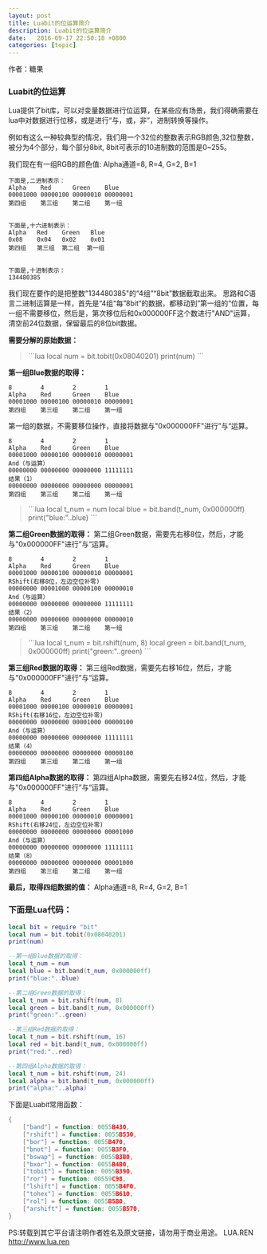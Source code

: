 ```yaml
---
layout: post
title: Luabit的位运算简介
description: Luabit的位运算简介
date:   2016-09-17 22:50:18 +0800 
categories: [topic]
---
```

作者：糖果

<h3>Luabit的位运算</h3> 

Lua提供了bit库，可以对变量数据进行位运算，在某些应有场景，我们得确需要在lua中对数据进行位移，或是进行“与，或，非”，进制转换等操作。

例如有这么一种较典型的情况，我们用一个32位的整数表示RGB颜色,32位整数，被分为4个部分，每个部分8bit, 8bit可表示的10进制数的范围是0~255。

我们现在有一组RGB的颜色值: Alpha通道=8, R=4, G=2, B=1

```
下面是,二进制表示：
Alpha    Red      Green    Blue
00001000 00000100 00000010 00000001
第四组    第三组    第二组    第一组


下面是,十六进制表示：
Alpha   Red    Green   Blue
0x08    0x04   0x02    0x01
第四组   第三组  第二组  第一组


下面是,十进制表示：
134480385
```

我们现在要作的是把整数"134480385"的“4组”“8bit”数据截取出来。
思路和C语言二进制运算是一样，首先是“4组“每”8bit“的数据，都移动到”第一组的“位置，每一组不需要移位，然后是，第次移位后和0x000000FF这个数进行"AND"运算，清空前24位数据，保留最后的8位bit数据。

<strong>需要分解的原始数据：</strong> 

<blockquote>
```lua
local num = bit.tobit(0x08040201)
print(num)
```
</blockquote> 



<strong>第一组Blue数据的取得：</strong> 

```
8        4        2        1
Alpha    Red      Green    Blue
00001000 00000100 00000010 00000001
第四组    第三组    第二组    第一组
```

第一组的数据，不需要移位操作，直接将数据与"0x000000FF"进行”与“运算。

```
8        4        2        1
Alpha    Red      Green    Blue
00001000 00000100 00000010 00000001
And（与运算）
00000000 00000000 00000000 11111111
结果（1）
00000000 00000000 00000000 00000001
第四组    第三组    第二组    第一组
```

<blockquote>
```lua
local t_num = num
local blue = bit.band(t_num, 0x000000ff)
print("blue:"..blue)
```
</blockquote> 

<strong>第二组Green数据的取得：</strong> 
第二组Green数据，需要先右移8位，然后，才能与"0x000000FF"进行”与“运算。

```
8        4        2        1
Alpha    Red      Green    Blue
00001000 00000100 00000010 00000001
RShift(右移8位，左边空位补零)
00000000 00001000 00000100 00000010 
And（与运算）
00000000 00000000 00000000 11111111
结果（2）
00000000 00000000 00000000 00000010
第四组    第三组    第二组    第一组
```

<blockquote>
```lua
local t_num = bit.rshift(num, 8)
local green = bit.band(t_num, 0x000000ff)
print("green:"..green)
```
</blockquote>

<strong>第三组Red数据的取得：</strong> 
第三组Red数据，需要先右移16位，然后，才能与"0x000000FF"进行”与“运算。

```
8        4        2        1
Alpha    Red      Green    Blue
00001000 00000100 00000010 00000001
RShift(右移16位，左边空位补零)
00000000 00000000 00001000 00000100 
And（与运算）
00000000 00000000 00000000 11111111
结果（4）
00000000 00000000 00000000 00000100
第四组    第三组    第二组    第一组
```


<strong>第四组Alpha数据的取得：</strong> 
第四组Alpha数据，需要先右移24位，然后，才能与"0x000000FF"进行”与“运算。

```
8        4        2        1
Alpha    Red      Green    Blue
00001000 00000100 00000010 00000001
RShift(右移24位，左边空位补零)
00000000 00000000 00000000 00001000 
And（与运算）
00000000 00000000 00000000 11111111
结果（8）
00000000 00000000 00000000 00001000
第四组    第三组    第二组    第一组
```

<strong>最后，取得四组数据的值：</strong>  Alpha通道=8, R=4, G=2, B=1


<h3>下面是Lua代码：</h3> 

```lua
local bit = require "bit"
local num = bit.tobit(0x08040201)
print(num)

--第一组Blue数据的取得：
local t_num = num
local blue = bit.band(t_num, 0x000000ff)
print("blue:"..blue)

--第二组Green数据的取得：
local t_num = bit.rshift(num, 8)
local green = bit.band(t_num, 0x000000ff)
print("green:"..green)

--第三组Red数据的取得：
local t_num = bit.rshift(num, 16)
local red = bit.band(t_num, 0x000000ff)
print("red:"..red)

--第四组Alpha数据的取得：
local t_num = bit.rshift(num, 24)
local alpha = bit.band(t_num, 0x000000ff)
print("alpha:"..alpha)
```


下面是Luabit常用函数：
```lua
{
    ["band"] = function: 0055B430,
    ["rshift"] = function: 0055B530,
    ["bor"] = function: 0055B470,
    ["bnot"] = function: 0055B3F0,
    ["bswap"] = function: 0055B3B0,
    ["bxor"] = function: 0055B4B0,
    ["tobit"] = function: 0055B390,
    ["ror"] = function: 00559C98,
    ["lshift"] = function: 0055B4F0,
    ["tohex"] = function: 0055B610,
    ["rol"] = function: 0055B5B0,
    ["arshift"] = function: 0055B570,
}
```


PS:转载到其它平台请注明作者姓名及原文链接，请勿用于商业用途。
LUA.REN
http://www.lua.ren